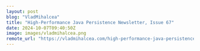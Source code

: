 ```yaml
---
layout: post
blog: "VladMihalcea"
title: "High-Performance Java Persistence Newsletter, Issue 67"
date: 2024-10-07T09:40:50Z
image: images/vladmihalcea.png
remote_url: "https://vladmihalcea.com/high-performance-java-persistence-newsletter-issue-67/"
---
```

